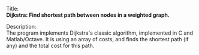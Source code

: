 Title:<br/>
<b>Dijkstra: Find shortest path between nodes in a weighted graph.</b>

Description:<br/>
The program implements Dijkstra's classic algorithm, implemented in C and Matlab/Octave. It is using an array of costs, and finds the shortest path (if any) and the total cost for this path.

